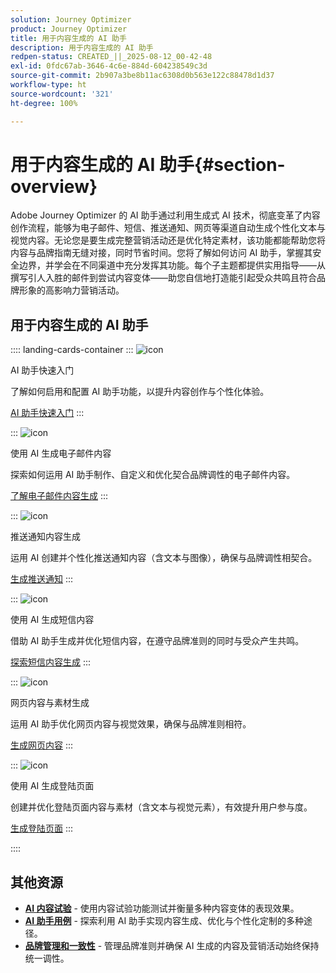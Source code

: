 ```yaml
---
solution: Journey Optimizer
product: Journey Optimizer
title: 用于内容生成的 AI 助手
description: 用于内容生成的 AI 助手
redpen-status: CREATED_||_2025-08-12_00-42-48
exl-id: 0fdc67ab-3646-4c6e-884d-604238549c3d
source-git-commit: 2b907a3be8b11ac6308d0b563e122c88478d1d37
workflow-type: ht
source-wordcount: '321'
ht-degree: 100%

---
```


# 用于内容生成的 AI 助手{#section-overview}

Adobe Journey Optimizer 的 AI 助手通过利用生成式 AI 技术，彻底变革了内容创作流程，能够为电子邮件、短信、推送通知、网页等渠道自动生成个性化文本与视觉内容。无论您是要生成完整营销活动还是优化特定素材，该功能都能帮助您将内容与品牌指南无缝对接，同时节省时间。您将了解如何访问 AI 助手，掌握其安全边界，并学会在不同渠道中充分发挥其功能。每个子主题都提供实用指导——从撰写引人入胜的邮件到尝试内容变体——助您自信地打造能引起受众共鸣且符合品牌形象的高影响力营销活动。

## 用于内容生成的 AI 助手

:::: landing-cards-container
:::
![icon](https://cdn.experienceleague.adobe.com/icons/circle-play.svg)

AI 助手快速入门

了解如何启用和配置 AI 助手功能，以提升内容创作与个性化体验。

[AI 助手快速入门](../using/content-management/gs-generative.md)
:::

:::
![icon](https://cdn.experienceleague.adobe.com/icons/envelope.svg?lang=zh-Hans)

使用 AI 生成电子邮件内容

探索如何运用 AI 助手制作、自定义和优化契合品牌调性的电子邮件内容。

[了解电子邮件内容生成](../using/content-management/generative-email.md)
:::

:::
![icon](https://cdn.experienceleague.adobe.com/icons/bell.svg?lang=zh-Hans)

推送通知内容生成

运用 AI 创建并个性化推送通知内容（含文本与图像），确保与品牌调性相契合。

[生成推送通知](../using/content-management/generative-push.md)
:::

:::
![icon](https://cdn.experienceleague.adobe.com/icons/message.svg)

使用 AI 生成短信内容

借助 AI 助手生成并优化短信内容，在遵守品牌准则的同时与受众产生共鸣。

[探索短信内容生成](../using/content-management/generative-sms.md)
:::

:::
![icon](https://cdn.experienceleague.adobe.com/icons/globe.svg)

网页内容与素材生成

运用 AI 助手优化网页内容与视觉效果，确保与品牌准则相符。

[生成网页内容](../using/content-management/generative-web.md)
:::

:::
![icon](https://cdn.experienceleague.adobe.com/icons/window-maximize.svg)

使用 AI 生成登陆页面

创建并优化登陆页面内容与素材（含文本与视觉元素），有效提升用户参与度。

[生成登陆页面](../using/content-management/generative-lp.md)
:::

::::


## 其他资源

- **[AI 内容试验](../using/content-management/generative-experimentation.md)** - 使用内容试验功能测试并衡量多种内容变体的表现效果。
- **[AI 助手用例](../using/content-management/generative-uc.md)** - 探索利用 AI 助手实现内容生成、优化与个性化定制的多种途径。
- **[品牌管理和一致性](brands-landing-page.md)** - 管理品牌准则并确保 AI 生成的内容及营销活动始终保持统一调性。
